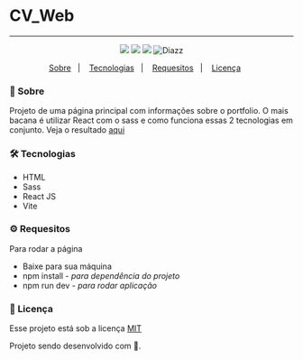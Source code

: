 # CV_Web

***

<p align="center">  
      <a>
          <img src="https://img.shields.io/github/repo-size/wevdiaz/CV_Web?color=%2327ae60">      
      </a>  
      <a>
          <img src="https://img.shields.io/github/license/wevdiaz/CV_Web?color=%2327ae60">        
      </a>      
      <a>
          <img src="https://img.shields.io/github/languages/count/wevdiaz/CV_Web?color=%2327ae60">       
      </a>      
      <a>          
          <img alt="Diazz" src="https://img.shields.io/badge/made%20by-Diazz-CV_Web?color=%2327ae60"> 
      </a>      
  </p> 

<p align="center">
    <a href="#speech_balloon-sobre">Sobre</a>&nbsp;&nbsp;&nbsp;|&nbsp;&nbsp;&nbsp;
    <a href="#hammer_and_wrench-tecnologias">Tecnologias</a>&nbsp;&nbsp;&nbsp;|&nbsp;&nbsp;&nbsp;
    <a href="#gear-requesitos">Requesitos</a>&nbsp;&nbsp;&nbsp;|&nbsp;&nbsp;&nbsp;
    <a href="#scroll-licença">Licença</a>&nbsp;&nbsp;&nbsp;&nbsp;&nbsp;&nbsp;    
</p>

### :speech_balloon: Sobre

Projeto de uma página principal com informações sobre o portfolio. O mais bacana é utilizar React com o sass e como funciona essas 2 tecnologias em conjunto. Veja o resultado [aqui](https://cv-web-eight.vercel.app/)
 
 ### :hammer_and_wrench: Tecnologias
 
 * HTML
 * Sass
 * React JS
 * Vite

### :gear: Requesitos

Para rodar a página

* Baixe para sua máquina
* npm install - *para dependência do projeto*
* npm run dev - *para rodar aplicação*

### :scroll: Licença

Esse projeto está sob a licença [MIT](https://github.com/wevdiaz/CV_Web/blob/master/LICENSE)

Projeto sendo desenvolvido com :blue_heart:.

